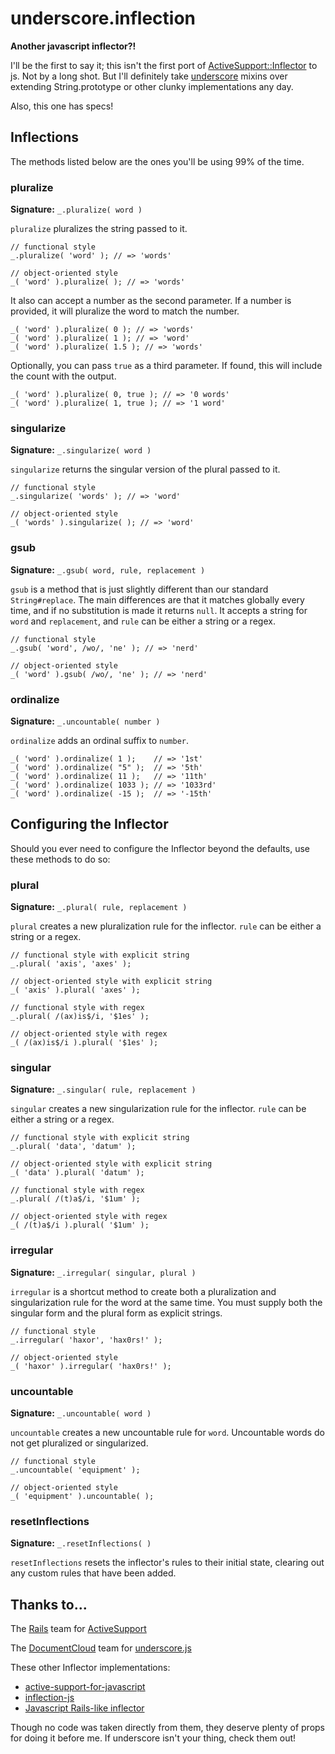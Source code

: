 underscore.inflection
=====================

**Another javascript inflector?!**

I'll be the first to say it; this isn't the first port of [ActiveSupport::Inflector][activesupport] to js. Not by a long shot. But I'll definitely take [underscore][underscore] mixins over extending String.prototype or other clunky implementations any day.

Also, this one has specs!

Inflections
-----------

The methods listed below are the ones you'll be using 99% of the time.

### pluralize

**Signature:** `_.pluralize( word )`

`pluralize` pluralizes the string passed to it.

	// functional style
	_.pluralize( 'word' ); // => 'words'

	// object-oriented style
	_( 'word' ).pluralize( ); // => 'words'

It also can accept a number as the second parameter. If a number is provided, it will pluralize the word to match the number.

	_( 'word' ).pluralize( 0 ); // => 'words'
	_( 'word' ).pluralize( 1 ); // => 'word'
	_( 'word' ).pluralize( 1.5 ); // => 'words'

Optionally, you can pass `true` as a third parameter. If found, this will include the count with the output.

	_( 'word' ).pluralize( 0, true ); // => '0 words'
	_( 'word' ).pluralize( 1, true ); // => '1 word'

### singularize

**Signature:** `_.singularize( word )`

`singularize` returns the singular version of the plural passed to it.

	// functional style
	_.singularize( 'words' ); // => 'word'

	// object-oriented style
	_( 'words' ).singularize( ); // => 'word'

### gsub

**Signature:** `_.gsub( word, rule, replacement )`

`gsub` is a method that is just slightly different than our standard `String#replace`. The main differences are that it matches globally every time, and if no substitution is made it returns `null`. It accepts a string for `word` and `replacement`, and `rule` can be either a string or a regex.

	// functional style
	_.gsub( 'word', /wo/, 'ne' ); // => 'nerd'

	// object-oriented style
	_( 'word' ).gsub( /wo/, 'ne' ); // => 'nerd'

### ordinalize

**Signature:** `_.uncountable( number )`

`ordinalize` adds an ordinal suffix to `number`.

	_( 'word' ).ordinalize( 1 );    // => '1st'
	_( 'word' ).ordinalize( "5" );  // => '5th'
	_( 'word' ).ordinalize( 11 );   // => '11th'
	_( 'word' ).ordinalize( 1033 ); // => '1033rd'
	_( 'word' ).ordinalize( -15 );  // => '-15th'

Configuring the Inflector
-------------------------

Should you ever need to configure the Inflector beyond the defaults, use these methods to do so:

### plural

**Signature:** `_.plural( rule, replacement )`

`plural` creates a new pluralization rule for the inflector. `rule` can be either a string or a regex.

	// functional style with explicit string
	_.plural( 'axis', 'axes' );

	// object-oriented style with explicit string
	_( 'axis' ).plural( 'axes' );

	// functional style with regex
	_.plural( /(ax)is$/i, '$1es' );

	// object-oriented style with regex
	_( /(ax)is$/i ).plural( '$1es' );

### singular

**Signature:** `_.singular( rule, replacement )`

`singular` creates a new singularization rule for the inflector. `rule` can be either a string or a regex.

	// functional style with explicit string
	_.plural( 'data', 'datum' );

	// object-oriented style with explicit string
	_( 'data' ).plural( 'datum' );

	// functional style with regex
	_.plural( /(t)a$/i, '$1um' );

	// object-oriented style with regex
	_( /(t)a$/i ).plural( '$1um' );

### irregular

**Signature:** `_.irregular( singular, plural )`

`irregular` is a shortcut method to create both a pluralization and singularization rule for the word at the same time. You must supply both the singular form and the plural form as explicit strings.

	// functional style
	_.irregular( 'haxor', 'hax0rs!' );

	// object-oriented style
	_( 'haxor' ).irregular( 'hax0rs!' );

### uncountable

**Signature:** `_.uncountable( word )`

`uncountable` creates a new uncountable rule for `word`. Uncountable words do not get pluralized or singularized.

	// functional style
	_.uncountable( 'equipment' );

	// object-oriented style
	_( 'equipment' ).uncountable( );

### resetInflections

**Signature:** `_.resetInflections( )`

`resetInflections` resets the inflector's rules to their initial state, clearing out any custom rules that have been added.

Thanks to...
------------

The [Rails][rails] team for [ActiveSupport][activesupport]

The [DocumentCloud][documentcloud] team for [underscore.js][underscore]

These other Inflector implementations:

- [active-support-for-javascript](http://code.google.com/p/active-support-for-javascript/)
- [inflection-js](http://code.google.com/p/inflection-js/)
- [Javascript Rails-like inflector](http://snippets.dzone.com/posts/show/3205)

Though no code was taken directly from them, they deserve plenty of props for doing it before me. If underscore isn't your thing, check them out!

[rails]: https://github.com/rails/rails
[activesupport]: https://github.com/rails/rails/tree/master/activesupport
[underscore]: http://documentcloud.github.com/underscore/
[documentcloud]: http://www.documentcloud.org/home
